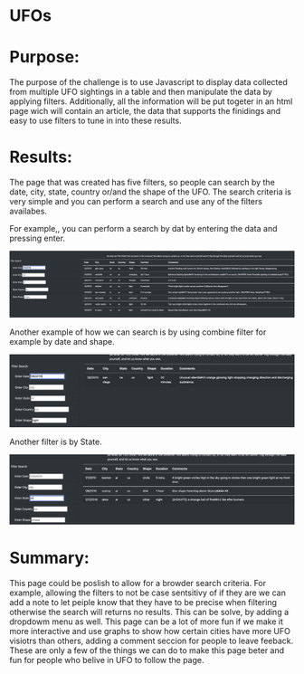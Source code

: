 # UFOs

# Purpose:
The purpose of the challenge is to use Javascript to display data collected from multiple UFO sightings in a table and then manipulate the data by applying filters. Additionally, all the information will be put togeter in an html page wich will contain an article, the data that supports the finidings and easy to use filters to tune in into these results.


# Results:

The page that was created has five filters, so people can search by the date, city, state, country or/and the shape of the UFO. The search criteria is very simple and you can perform a search and use any of the filters availabes. 

For example,, you can perform a search by dat by entering the data and pressing enter.

![serach_by_Date.png](https://github.com/LucyPill/UFOs/blob/main/images/Search_by_Date.png)

Another example of how we can search is by using combine filter for example by date and shape.

![Search_by_Date_Shape.png](https://github.com/LucyPill/UFOs/blob/main/images/Search_by_Date_Shape.png)

Another filter is by State.

![Search_by_State.png](https://github.com/LucyPill/UFOs/blob/main/images/Search_by_State.png)


# Summary: 

This page could be poslish to allow for a browder search criteria. For example, allowing the filters to not be case sentsitivy of if they are we can add a note to let peiple know that they have to be precise when filtering otherwise the search will returns no results. This can be solve, by adding a dropdowm menu as well. This page can be a lot of more fun if we make it more interactive and use graphs to show how certain cities have more UFO visiotrs than others, adding a comment seccion for people to leave feeback. These are only a few of the things we can do to make this page beter and fun for people who belive in UFO to follow the page.

